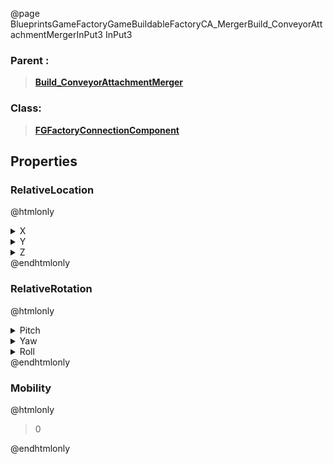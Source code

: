 @page BlueprintsGameFactoryGameBuildableFactoryCA_MergerBuild_ConveyorAttachmentMergerInPut3 InPut3
### Parent :
<b><a href="_blueprints_game_factory_game_buildable_factory_c_a__merger_build__conveyor_attachment_merger.html"><blockquote>Build_ConveyorAttachmentMerger</blockquote></a></b>
### Class:
<b><a href="_class_script_f_g_factory_connection_component.html"><blockquote>FGFactoryConnectionComponent</blockquote></a></b>
## Properties
### RelativeLocation
@htmlonly
<details>
 <summary>X</summary>
<blockquote>0</blockquote>
</details>
<details>
 <summary>Y</summary>
<blockquote>-100</blockquote>
</details>
<details>
 <summary>Z</summary>
<blockquote>0</blockquote>
</details>
@endhtmlonly

### RelativeRotation
@htmlonly
<details>
 <summary>Pitch</summary>
<blockquote>0</blockquote>
</details>
<details>
 <summary>Yaw</summary>
<blockquote>-89.99998474121094</blockquote>
</details>
<details>
 <summary>Roll</summary>
<blockquote>0</blockquote>
</details>
@endhtmlonly

### Mobility
@htmlonly
<blockquote>0</blockquote>
@endhtmlonly

